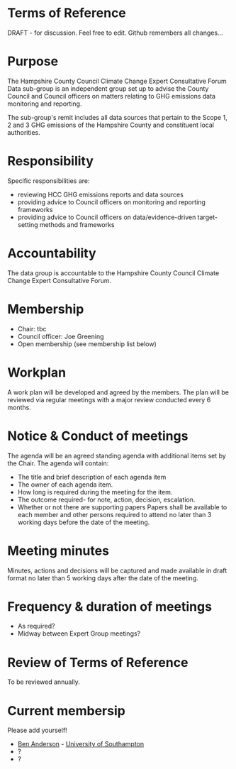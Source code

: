 # Terms of Reference

DRAFT - for discussion. Feel free to edit. Github remembers all changes...

# Purpose
The Hampshire County Council Climate Change Expert Consultative Forum Data sub-group is an independent group set up to advise the County Council and Council officers on matters relating to GHG emissions data monitoring and reporting. 

The sub-group's remit includes all data sources that pertain to the Scope 1, 2 and 3 GHG emissions of the Hampshire County and constituent local authorities.

# Responsibility
Specific responsibilities are:
 * reviewing HCC GHG emissions reports and data sources
 * providing advice to Council officers on monitoring and reporting frameworks
 * providing advice to Council officers on data/evidence-driven target-setting methods and frameworks

# Accountability
The data group is accountable to the Hampshire County Council Climate Change Expert Consultative Forum.

# Membership

 * Chair: tbc
 * Council officer: Joe Greening
 * Open membership (see membership list below)
 
# Workplan
A work plan will be developed and agreed by the members. The plan will be reviewed via regular meetings with a major review conducted every 6 months.

# Notice & Conduct of meetings
The agenda will be an agreed standing agenda with additional items set by the Chair. The agenda will contain:
 * The title and brief description of each agenda item
 * The owner of each agenda item.
 * How long is required during the meeting for the item.
 * The outcome required- for note, action, decision, escalation.
 * Whether or not there are supporting papers
Papers shall be available to each member and other persons required to attend no later than 3 working days before the date of the meeting.

# Meeting minutes
Minutes, actions and decisions will be captured and made available in draft format no later than 5 working days after the date of the meeting.

# Frequency & duration of meetings

 * As required?
 * Midway between Expert Group meetings?

# Review of Terms of Reference
To be reviewed annually.

# Current membersip
Please add yourself!

 * [Ben Anderson](https://github.com/dataknut) - [University of Southampton](https://www.southampton.ac.uk/engineering/about/staff/ba1e12.page?#publications)
 * ?
 * ?
